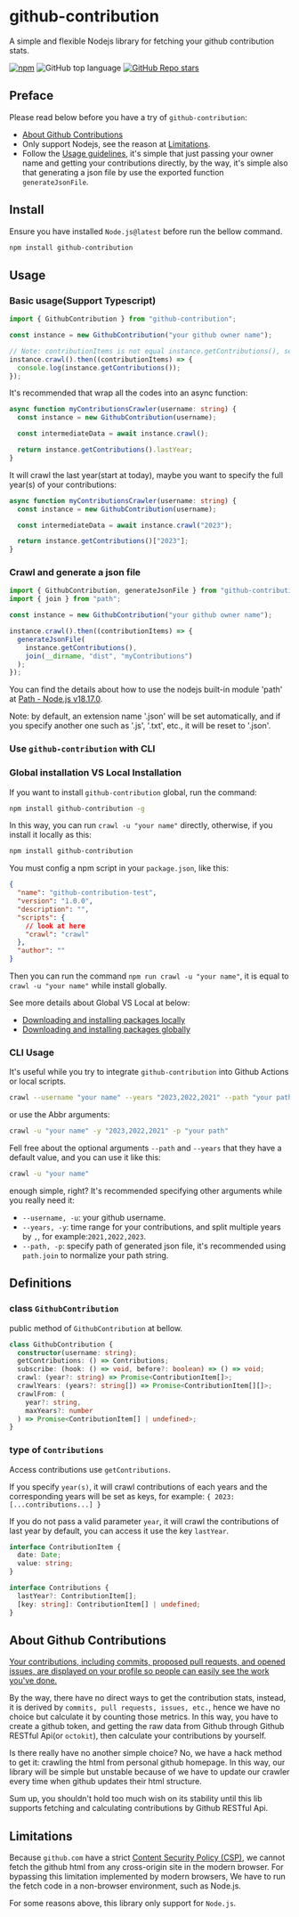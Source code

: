 # github-contribution

A simple and flexible Nodejs library for fetching your github contribution stats.

[![npm](https://img.shields.io/npm/v/github-contribution)](https://badge.fury.io/js/github-contribution) ![GitHub top language](https://img.shields.io/github/languages/top/neil-ji/github-contribution) [![GitHub Repo stars](https://img.shields.io/github/stars/neil-ji/github-contribution?label=Github%20stars)
](https://github.com/neil-ji/github-contribution)

## Preface

Please read below before you have a try of `github-contribution`:

- [About Github Contributions](#about-github-contributions)
- Only support Nodejs, see the reason at [Limitations](#limitations).
- Follow the [Usage guidelines](#usage), it's simple that just passing your owner name and getting your contributions directly, by the way, it's simple also that generating a json file by use the exported function `generateJsonFile`.

## Install

Ensure you have installed `Node.js@latest` before run the bellow command.

```bash
npm install github-contribution
```

## Usage

### Basic usage(Support Typescript)

```ts
import { GithubContribution } from "github-contribution";

const instance = new GithubContribution("your github owner name");

// Note: contributionItems is not equal instance.getContributions(), see details at section Definitions.
instance.crawl().then((contributionItems) => {
  console.log(instance.getContributions());
});
```

It's recommended that wrap all the codes into an async function:

```ts
async function myContributionsCrawler(username: string) {
  const instance = new GithubContribution(username);

  const intermediateData = await instance.crawl();

  return instance.getContributions().lastYear;
}
```

It will crawl the last year(start at today), maybe you want to specify the full year(s) of your contributions:

```ts
async function myContributionsCrawler(username: string) {
  const instance = new GithubContribution(username);

  const intermediateData = await instance.crawl("2023");

  return instance.getContributions()["2023"];
}
```

### Crawl and generate a json file

```ts
import { GithubContribution, generateJsonFile } from "github-contribution";
import { join } from "path";

const instance = new GithubContribution("your github owner name");

instance.crawl().then((contributionItems) => {
  generateJsonFile(
    instance.getContributions(),
    join(__dirname, "dist", "myContributions")
  );
});
```

You can find the details about how to use the nodejs built-in module 'path' at [Path - Node.js v18.17.0](https://nodejs.org/dist/latest-v18.x/docs/api/path.html).

Note: by default, an extension name '.json' will be set automatically, and if you specify another one such as '.js', '.txt', etc., it will be reset to '.json'.

### Use `github-contribution` with CLI

### Global installation VS Local Installation

If you want to install `github-contribution` global, run the command:

```bash
npm install github-contribution -g
```

In this way, you can run `crawl -u "your name"` directly, otherwise, if you install it locally as this:

```bash
npm install github-contribution
```

You must config a npm script in your `package.json`, like this:

```json
{
  "name": "github-contribution-test",
  "version": "1.0.0",
  "description": "",
  "scripts": {
    // look at here
    "crawl": "crawl"
  },
  "author": ""
}
```

Then you can run the command `npm run crawl -u "your name"`, it is equal to `crawl -u "your name"` while install globally.

See more details about Global VS Local at below:

- [Downloading and installing packages locally](https://docs.npmjs.com/downloading-and-installing-packages-locally)
- [Downloading and installing packages globally](https://docs.npmjs.com/downloading-and-installing-packages-globally)

### CLI Usage

It's useful while you try to integrate `github-contribution` into Github Actions or local scripts.

```bash
crawl --username "your name" --years "2023,2022,2021" --path "your path"
```

or use the Abbr arguments:

```bash
crawl -u "your name" -y "2023,2022,2021" -p "your path"
```

Fell free about the optional arguments `--path` and `--years` that they have a default value, and you can use it like this:

```bash
crawl -u "your name"
```

enough simple, right? It's recommended specifying other arguments while you really need it:

- `--username, -u`: your github username.
- `--years, -y`: time range for your contributions, and split multiple years by `,`, for example:`2021,2022,2023`.
- `--path, -p`: specify path of generated json file, it's recommended using `path.join` to normalize your path string.

## Definitions

### class `GithubContribution`

public method of `GithubContribution` at bellow.

```ts
class GithubContribution {
  constructor(username: string);
  getContributions: () => Contributions;
  subscribe: (hook: () => void, before?: boolean) => () => void;
  crawl: (year?: string) => Promise<ContributionItem[]>;
  crawlYears: (years?: string[]) => Promise<ContributionItem[][]>;
  crawlFrom: (
    year?: string,
    maxYears?: number
  ) => Promise<ContributionItem[] | undefined>;
}
```

### type of `Contributions`

Access contributions use `getContributions`.

If you specify `year(s)`, it will crawl contributions of each years and the corresponding years will be set as keys, for example: `{ 2023: [...contributions...] }`

If you do not pass a valid parameter `year`, it will crawl the contributions of last year by default, you can access it use the key `lastYear`.

```ts
interface ContributionItem {
  date: Date;
  value: string;
}

interface Contributions {
  lastYear?: ContributionItem[];
  [key: string]: ContributionItem[] | undefined;
}
```

## About Github Contributions

[Your contributions, including commits, proposed pull requests, and opened issues, are displayed on your profile so people can easily see the work you've done.](https://docs.github.com/en/account-and-profile/setting-up-and-managing-your-github-profile/managing-contribution-settings-on-your-profile)

By the way, there have no direct ways to get the contribution stats, instead, it is derived by `commits, pull requests, issues, etc.`, hence we have no choice but calculate it by counting those metrics. In this way, you have to create a github token, and getting the raw data from Github through Github RESTful Api(or `octokit`), then calculate your contributions by yourself.

Is there really have no another simple choice? No, we have a hack method to get it: crawling the html from personal github homepage. In this way, our library will be simple but unstable because of we have to update our crawler every time when github updates their html structure.

Sum up, you shouldn't hold too much wish on its stability until this lib supports fetching and calculating contributions by Github RESTful Api.

## Limitations

Because `github.com` have a strict [Content Security Policy (CSP)](https://developer.mozilla.org/en-US/docs/web/http/csp), we cannot fetch the github html from any cross-origin site in the modern browser. For bypassing this limitation implemented by modern browsers, We have to run the fetch code in a non-browser environment, such as Node.js.

For some reasons above, this library only support for `Node.js`.
